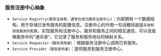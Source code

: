 ### 服务注册中心抽象
- `Service Registry(服务注册表，通常也成为服务注册中心)`：内部拥有一个数据结构，用于存储已发布服务的配置信息。注册中心的作用一句话概括就是`存放和调度服务的配置`，实现服务和注册中心，服务和服务之间的相互通信，可以说是微服务中的”通讯录“，它记录了服务和服务地址的映射关系。
- `Service Requestor（服务调用者）`：根据服务注册中心调用已有服务。
- `Service Provider（服务提供者）`：提供服务到服务注册中心。
